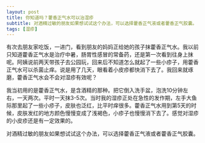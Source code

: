 ```yaml
---
layout: post
title: 你知道吗？藿香正气水可以治湿疹 
subtitle: 对酒精过敏的朋友如果想试试这个办法，可以选择藿香正气液或者藿香正气胶囊。
tags: [湿疹]
---
```


有次去朋友家吃饭，一进门，看到朋友的妈妈正给她的孩子抹藿香正气水。我以前只知道藿香正气水是治疗中暑，肠胃性感冒的常备药，还是第一次看到往身上抹呢。阿姨说前两天带孩子去公园玩，回来后不知道怎么就起了一些小疹子，用藿香正气水可以杀菌止痒。说是用了几天，眼看着小皮疹都快消下去了。我回来就琢磨，藿香正气水会不会对湿疹有效呢？

我当初用的是藿香正气水，是含酒精的那种。把它倒入洗手盆，泡洗10分钟左右，一天两次。平时一天抹3-5次。当时我的湿疹正处在急性的发作期，左手大鱼际那里起了一些小疹子，皮肤也泛红，比平时痒很多。藿香正气水用到第5天的时候，皮肤发红的地方颜色慢慢变成了浅褐色，小疹子也慢慢消下去了。感觉对湿疹的小皮疹还是有一定效果的。

对酒精过敏的朋友如果想试试这个办法，可以选择藿香正气液或者藿香正气胶囊。
